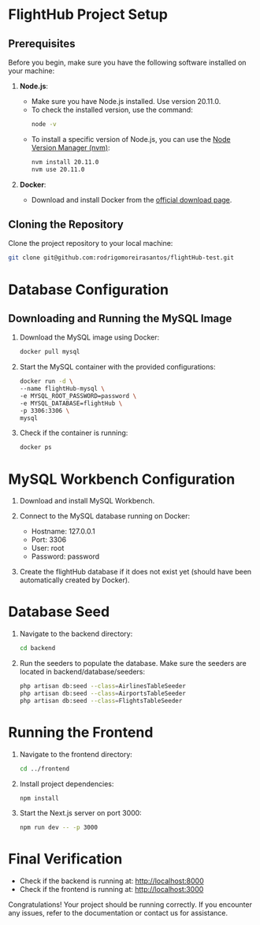 # FlightHub Project Setup

## Prerequisites

Before you begin, make sure you have the following software installed on your machine:

1. **Node.js**:
   - Make sure you have Node.js installed. Use version 20.11.0.
   - To check the installed version, use the command:
     ```sh
     node -v
     ```
   - To install a specific version of Node.js, you can use the [Node Version Manager (nvm)](https://github.com/nvm-sh/nvm):
     ```sh
     nvm install 20.11.0
     nvm use 20.11.0
     ```

2. **Docker**:
   - Download and install Docker from the [official download page](https://www.docker.com/get-started).

## Cloning the Repository

Clone the project repository to your local machine:

```sh
git clone git@github.com:rodrigomoreirasantos/flightHub-test.git
```
# Database Configuration

## Downloading and Running the MySQL Image

1. Download the MySQL image using Docker:

    ```sh
    docker pull mysql
    ```

2. Start the MySQL container with the provided configurations:

    ```sh
    docker run -d \
    --name flightHub-mysql \
    -e MYSQL_ROOT_PASSWORD=password \
    -e MYSQL_DATABASE=flightHub \
    -p 3306:3306 \
    mysql
    ```

3. Check if the container is running:

    ```sh
    docker ps
    ```

# MySQL Workbench Configuration

1. Download and install MySQL Workbench.

2. Connect to the MySQL database running on Docker:
   - Hostname: 127.0.0.1
   - Port: 3306
   - User: root
   - Password: password

3. Create the flightHub database if it does not exist yet (should have been automatically created by Docker).

# Database Seed

1. Navigate to the backend directory:

    ```sh
    cd backend
    ```

2. Run the seeders to populate the database. Make sure the seeders are located in backend/database/seeders:

    ```sh
    php artisan db:seed --class=AirlinesTableSeeder
    php artisan db:seed --class=AirportsTableSeeder
    php artisan db:seed --class=FlightsTableSeeder
    ```

# Running the Frontend

1. Navigate to the frontend directory:

    ```sh
    cd ../frontend
    ```

2. Install project dependencies:

    ```sh
    npm install
    ```

3. Start the Next.js server on port 3000:

    ```sh
    npm run dev -- -p 3000
    ```

# Final Verification

- Check if the backend is running at: [http://localhost:8000](http://localhost:8000)
- Check if the frontend is running at: [http://localhost:3000](http://localhost:3000)

Congratulations! Your project should be running correctly. If you encounter any issues, refer to the documentation or contact us for assistance.
